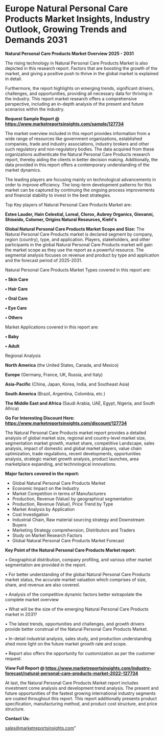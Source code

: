  # Europe Natural Personal Care Products Market Insights, Industry Outlook, Growing Trends and Demands 2031

<Strong> Natural Personal Care Products Market Overview 2025 - 2031</strong>

The rising technology in Natural Personal Care Products Market is also depicted in this research report. Factors that are boosting the growth of the market, and giving a positive push to thrive in the global market is explained in detail.

Furthermore, the report highlights on emerging trends, significant drivers, challenges, and opportunities, providing all necessary data for thriving in the industry. This report market research offers a comprehensive perspective, including an in-depth analysis of the present and future scenarios within the industry.

<strong>Request Sample Report @ <a href=https://www.marketreportsinsights.com/sample/127734>https://www.marketreportsinsights.com/sample/127734</a></strong>

The market overview included in this report provides information from a wide range of resources like government organizations, established companies, trade and industry associations, industry brokers and other such regulatory and non-regulatory bodies. The data acquired from these organizations authenticate the Natural Personal Care Products research report, thereby aiding the clients in better decision making. Additionally, the data provided in this report offers a contemporary understanding of the market dynamics.

The leading players are focusing mainly on technological advancements in order to improve efficiency. The long-term development patterns for this market can be captured by continuing the ongoing process improvements and financial stability to invest in the best strategies.

Top Key players of Natural Personal Care Products Market are:

<strong>Estee Lauder, Hain Celestial, Loreal, Clorox, Aubrey Organics, Giovanni, Shiseido, Colomer, Origins Natural Resources, Kiehl's</strong>

<strong><b>Global Natural Personal Care Products Market Scope and Size:</b></strong>
The Natural Personal Care Products market is declared segment by company, region (country), type, and application. Players, stakeholders, and other participants in the global Natural Personal Care Products market will gain the market scope as they use the report as a powerful resource. The segmental analysis focuses on revenue and product by type and application and the forecast period of 2025-2031.

Natural Personal Care Products Market Types covered in this report are:

<strong>• Skin Care

• Hair Care

• Oral Care

• Eye Care

• Others</strong>

Market Applications covered in this report are:

<strong>• Baby

• Adult</strong> 

Regional Analysis

<strong>North America</strong> (the United States, Canada, and Mexico)

<strong>Europe</strong> (Germany, France, UK, Russia, and Italy)

<strong>Asia-Pacific</strong> (China, Japan, Korea, India, and Southeast Asia)

<strong>South America</strong> (Brazil, Argentina, Colombia, etc.)

<strong>The Middle East and Africa</strong> (Saudi Arabia, UAE, Egypt, Nigeria, and South Africa)

<strong>Go For Interesting Discount Here: <a href=https://www.marketreportsinsights.com/discount/127734>https://www.marketreportsinsights.com/discount/127734</a></strong>

The Natural Personal Care Products market report provides a detailed analysis of global market size, regional and country-level market size, segmentation market growth, market share, competitive Landscape, sales analysis, impact of domestic and global market players, value chain optimization, trade regulations, recent developments, opportunities analysis, strategic market growth analysis, product launches, area marketplace expanding, and technological innovations.

<strong><b>Major factors covered in the report:</b></strong>
<ul>
  <li>Global Natural Personal Care Products Market </li>
  <li>Economic Impact on the Industry</li>
  <li>Market Competition in terms of Manufacturers</li>
  <li>Production, Revenue (Value) by geographical segmentation</li>
  <li>Production, Revenue (Value), Price Trend by Type</li>
  <li>Market Analysis by Application</li>
  <li>Cost Investigation</li>
  <li>Industrial Chain, Raw material sourcing strategy and Downstream Buyers</li>
  <li>Marketing Strategy comprehension, Distributors and Traders</li>
  <li>Study on Market Research Factors</li>
  <li>Global Natural Personal Care Products Market Forecast</li>
</ul>

<strong><b>Key Point of the Natural Personal Care Products Market report:</b></strong>

• Geographical distribution, company profiling, and various other market segmentation are provided in the report.

• For better understanding of the global Natural Personal Care Products market status, the accurate market valuation which comprises of size, share, and revenue are also covered.

• Analysis of the competitive dynamic factors better extrapolate the complete market overview

• What will be the size of the emerging Natural Personal Care Products market in 2031?

• The latest trends, opportunities and challenges, and growth drivers provide better construal of the Natural Personal Care Products Market.

• In-detail industrial analysis, sales study, and production understanding shed more light on the future market growth rate and scope.

• Report also offers the opportunity for customization as per the customer request.

<strong><b>View Full Report @ <a href=https://www.marketreportsinsights.com/industry-forecast/natural-personal-care-products-market-2022-127734>https://www.marketreportsinsights.com/industry-forecast/natural-personal-care-products-market-2022-127734</a></b></strong>


At last, the Natural Personal Care Products Market report includes investment come analysis and development trend analysis. The present and future opportunities of the fastest growing international industry segments are coated throughout this report. This report additionally presents product specification, manufacturing method, and product cost structure, and price structure.

<strong>Contact Us:</strong>

sales@marketreportsinsights.com"
